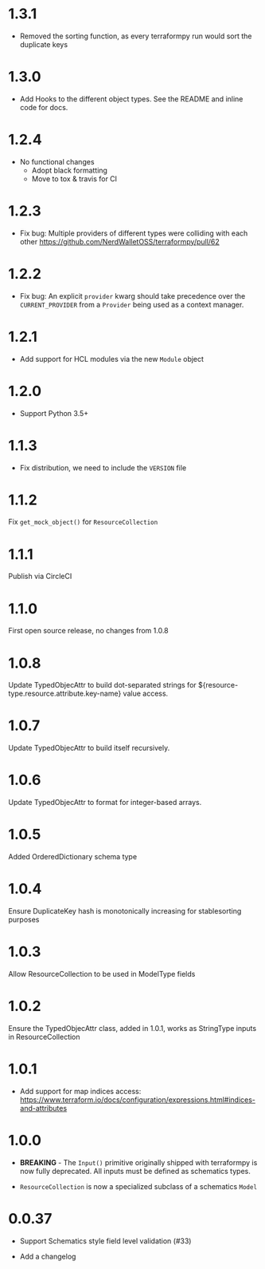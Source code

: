 # 1.3.1

* Removed the sorting function, as every terraformpy run would sort the duplicate keys

# 1.3.0

* Add Hooks to the different object types.  See the README and inline code for docs.

# 1.2.4

* No functional changes
  * Adopt black formatting
  * Move to tox & travis for CI

# 1.2.3

* Fix bug: Multiple providers of different types were colliding with each other
  https://github.com/NerdWalletOSS/terraformpy/pull/62

# 1.2.2

* Fix bug: An explicit `provider` kwarg should take precedence over the `CURRENT_PROVIDER`
  from a `Provider` being used as a context manager.

# 1.2.1

* Add support for HCL modules via the new `Module` object

# 1.2.0

* Support Python 3.5+

# 1.1.3

* Fix distribution, we need to include the `VERSION` file

# 1.1.2

Fix `get_mock_object()` for `ResourceCollection`

# 1.1.1

Publish via CircleCI

# 1.1.0

First open source release, no changes from 1.0.8

# 1.0.8

Update TypedObjecAttr to build dot-separated strings for ${resource-type.resource.attribute.key-name} value access.

# 1.0.7

Update TypedObjecAttr to build itself recursively.

# 1.0.6

Update TypedObjecAttr to format for integer-based arrays.

# 1.0.5

Added OrderedDictionary schema type

# 1.0.4

Ensure DuplicateKey hash is monotonically increasing for stablesorting purposes

# 1.0.3

Allow ResourceCollection to be used in ModelType fields

# 1.0.2

Ensure the TypedObjecAttr class, added in 1.0.1, works as StringType inputs in ResourceCollection

# 1.0.1

* Add support for map indices access: https://www.terraform.io/docs/configuration/expressions.html#indices-and-attributes

# 1.0.0

* **BREAKING** - The `Input()` primitive originally shipped with terraformpy is now fully deprecated.
  All inputs must be defined as schematics types.

* `ResourceCollection` is now a specialized subclass of a schematics `Model`

# 0.0.37

* Support Schematics style field level validation (#33)

* Add a changelog
